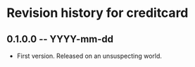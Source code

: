 # Revision history for creditcard

## 0.1.0.0  -- YYYY-mm-dd

* First version. Released on an unsuspecting world.
